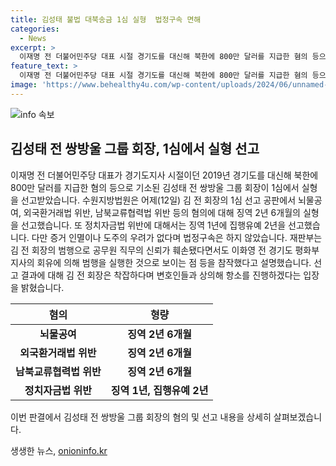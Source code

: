 ```yaml
---
title: 김성태 불법 대북송금 1심 실형  법정구속 면해
categories:
  - News
excerpt: >
  이재명 전 더불어민주당 대표 시절 경기도를 대신해 북한에 800만 달러를 지급한 혐의 등으로 기소된 김성태 전 쌍방울 그룹 회장이 1심에서 실형을 선고받았습니다. 수원지방법원은 김 전 회장에게 징역 2년 6개월과 징역 1년에 집행유예 2년을 선고했으며, 법정구속은 하지 않았습니다. 재판부는 그의 범행으로 공무원 직무의 신뢰가 훼손되었다고 설명했습니다. 
feature_text: >
  이재명 전 더불어민주당 대표 시절 경기도를 대신해 북한에 800만 달러를 지급한 혐의 등으로 기소된 김성태 전 쌍방울 그룹 회장이 1심에서 실형을 선고받았습니다. 수원지방법원은 김 전 회장에게 징역 2년 6개월과 징역 1년에 집행유예 2년을 선고했으며, 법정구속은 하지 않았습니다. 재판부는 그의 범행으로 공무원 직무의 신뢰가 훼손되었다고 설명했습니다. 
image: 'https://www.behealthy4u.com/wp-content/uploads/2024/06/unnamed-file.png'
---
```


<p><img src="https://www.behealthy4u.com/wp-content/uploads/2024/06/unnamed-file.png" alt="info 속보" /></p>

<h2 data-ke-size="size26">김성태 전 쌍방울 그룹 회장, 1심에서 실형 선고</h2>

<p>이재명 전 더불어민주당 대표가 경기도지사 시절이던 2019년 경기도를 대신해 북한에 800만 달러를 지급한 혐의 등으로 기소된 김성태 전 쌍방울 그룹 회장이 1심에서 실형을 선고받았습니다. 수원지방법원은 어제(12일) 김 전 회장의 1심 선고 공판에서 뇌물공여, 외국환거래법 위반, 남북교류협력법 위반 등의 혐의에 대해 징역 2년 6개월의 실형을 선고했습니다. 또 정치자금법 위반에 대해서는 징역 1년에 집행유예 2년을 선고했습니다. 다만 증거 인멸이나 도주의 우려가 없다며 법정구속은 하지 않았습니다. 재판부는 김 전 회장의 범행으로 공무원 직무의 신뢰가 훼손됐다면서도 이화영 전 경기도 평화부지사의 회유에 의해 범행을 실행한 것으로 보이는 점 등을 참작했다고 설명했습니다. 선고 결과에 대해 김 전 회장은 착잡하다며 변호인들과 상의해 항소를 진행하겠다는 입장을 밝혔습니다.</p>

<p data-ke-size="size16"></p>

<table>
    <thead>
        <tr>
            <th>혐의</th>
            <th>형량</th>
        </tr>
    </thead>
    <tbody>
        <tr>
            <td style="text-align: center; height: 17px;"><b>뇌물공여</b></td>
            <td style="text-align: center; height: 17px;"><b>징역 2년 6개월</b></td>
        </tr>
        <tr>
            <td style="text-align: center; height: 17px;"><b>외국환거래법 위반</b></td>
            <td style="text-align: center; height: 17px;"><b>징역 2년 6개월</b></td>
        </tr>
        <tr>
            <td style="text-align: center; height: 17px;"><b>남북교류협력법 위반</b></td>
            <td style="text-align: center; height: 17px;"><b>징역 2년 6개월</b></td>
        </tr>
        <tr>
            <td style="text-align: center; height: 17px;"><b>정치자금법 위반</b></td>
            <td style="text-align: center; height: 17px;"><b>징역 1년, 집행유예 2년</b></td>
        </tr>
    </tbody>
</table>

<p data-ke-size="size16"></p>

<p>이번 판결에서 김성태 전 쌍방울 그룹 회장의 혐의 및 선고 내용을 상세히 살펴보겠습니다.</p>
생생한 뉴스, <a href="https://onioninfo.kr" rel="dofollow">onioninfo.kr</a>


